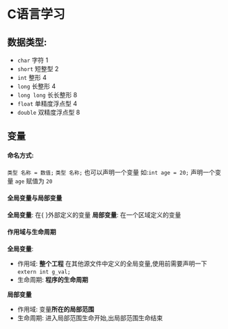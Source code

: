 # C语言学习
## 数据类型:
- `char` 字符 1
- `short` 短整型 2
- `int` 整形 4
- `long` 长整形 4
- `long long` 长长整形 8
- `float` 单精度浮点型 4
- `double` 双精度浮点型 8

## 变量
#### 命名方式:
`类型 名称 = 数值;`
`类型 名称;` 也可以声明一个变量
如:`int age = 20;` 声明一个变量 `age` 赋值为 `20`

#### 全局变量与局部变量
**全局变量**: 在{ }外部定义的变量
**局部变量**: 在一个区域定义的变量

#### 作用域与生命周期
**全局变量**:
- 作用域: **整个工程**
在其他源文件中定义的全局变量,使用前需要声明一下 `extern int g_val;`
- 生命周期: **程序的生命周期**

**局部变量**
- 作用域: 变量**所在的局部范围**
- 生命周期: 进入局部范围生命开始,出局部范围生命结束
